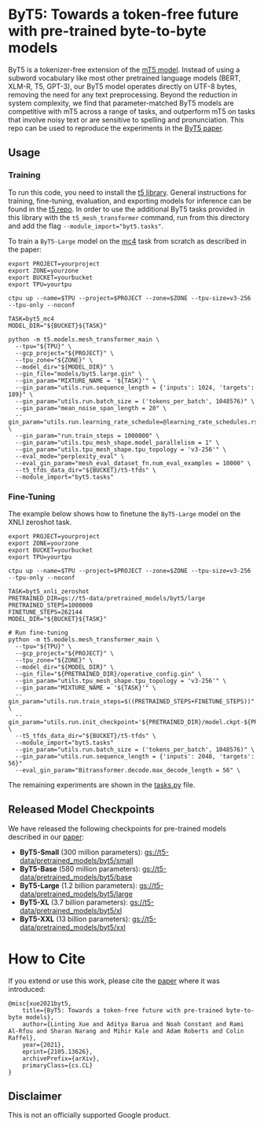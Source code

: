 # ByT5: Towards a token-free future with pre-trained byte-to-byte models

ByT5 is a tokenizer-free extension of the [mT5
model](https://arxiv.org/abs/2010.11934). Instead of using a subword vocabulary
like most other pretrained language models (BERT, XLM-R, T5, GPT-3), our ByT5
model operates directly on UTF-8 bytes, removing the need for any text
preprocessing. Beyond the reduction in system complexity, we find that
parameter-matched ByT5 models are competitive with mT5 across a range of tasks,
and outperform mT5 on tasks that involve noisy text or are sensitive to
spelling and pronunciation. This repo can be used to reproduce the experiments
in the [ByT5 paper][paper].

## Usage

### Training

To run this code, you need to install the [t5
library](https://pypi.org/project/t5/). General instructions for training,
fine-tuning, evaluation, and exporting models for inference can be found in the
[t5
repo](https://github.com/google-research/text-to-text-transfer-transformer). In
order to use the additional ByT5 tasks provided in this library with the
`t5_mesh_transformer` command, run from this directory and add the flag
`--module_import="byt5.tasks"`.

To train a `ByT5-Large` model on the
[mc4](https://www.tensorflow.org/datasets/catalog/c4#c4multilingual_nights_stay)
task from scratch as described in the paper:

```
export PROJECT=yourproject
export ZONE=yourzone
export BUCKET=yourbucket
export TPU=yourtpu

ctpu up --name=$TPU --project=$PROJECT --zone=$ZONE --tpu-size=v3-256 --tpu-only --noconf

TASK=byt5_mc4
MODEL_DIR="${BUCKET}${TASK}"

python -m t5.models.mesh_transformer_main \
  --tpu="${TPU}" \
  --gcp_project="${PROJECT}" \
  --tpu_zone="${ZONE}" \
  --model_dir="${MODEL_DIR}" \
  --gin_file="models/byt5.large.gin" \
  --gin_param="MIXTURE_NAME = '${TASK}'" \
  --gin_param="utils.run.sequence_length = {'inputs': 1024, 'targets': 189}" \
  --gin_param="utils.run.batch_size = ('tokens_per_batch', 1048576)" \
  --gin_param="mean_noise_span_length = 20" \
  --gin_param="utils.run.learning_rate_schedule=@learning_rate_schedules.rsqrt_no_ramp_down" \
  --gin_param="run.train_steps = 1000000" \
  --gin_param="utils.tpu_mesh_shape.model_parallelism = 1" \
  --gin_param="utils.tpu_mesh_shape.tpu_topology = 'v3-256'" \
  --eval_mode="perplexity_eval" \
  --eval_gin_param="mesh_eval_dataset_fn.num_eval_examples = 10000" \
  --t5_tfds_data_dir="${BUCKET}/t5-tfds" \
  --module_import="byt5.tasks"
```

### Fine-Tuning

The example below shows how to finetune the `ByT5-Large` model on the XNLI
zeroshot task.

```
export PROJECT=yourproject
export ZONE=yourzone
export BUCKET=yourbucket
export TPU=yourtpu

ctpu up --name=$TPU --project=$PROJECT --zone=$ZONE --tpu-size=v3-256 --tpu-only --noconf

TASK=byt5_xnli_zeroshot
PRETRAINED_DIR=gs://t5-data/pretrained_models/byt5/large
PRETRAINED_STEPS=1000000
FINETUNE_STEPS=262144
MODEL_DIR="${BUCKET}${TASK}"

# Run fine-tuning
python -m t5.models.mesh_transformer_main \
  --tpu="${TPU}" \
  --gcp_project="${PROJECT}" \
  --tpu_zone="${ZONE}" \
  --model_dir="${MODEL_DIR}" \
  --gin_file="${PRETRAINED_DIR}/operative_config.gin" \
  --gin_param="utils.tpu_mesh_shape.tpu_topology = 'v3-256'" \
  --gin_param="MIXTURE_NAME = '${TASK}'" \
  --gin_param="utils.run.train_steps=$((PRETRAINED_STEPS+FINETUNE_STEPS))" \
  --gin_param="utils.run.init_checkpoint='${PRETRAINED_DIR}/model.ckpt-${PRETRAINED_STEPS}'" \
  --t5_tfds_data_dir="${BUCKET}/t5-tfds" \
  --module_import="byt5.tasks"
  --gin_param="utils.run.batch_size = ('tokens_per_batch', 1048576)" \
  --gin_param="utils.run.sequence_length = {'inputs': 2048, 'targets': 56}"
  --eval_gin_param="Bitransformer.decode.max_decode_length = 56" \
```

The remaining experiments are shown in the [tasks.py](byt5/tasks.py) file.

## Released Model Checkpoints

We have released the following checkpoints for pre-trained models described in
our [paper][paper]:

* **ByT5-Small** (300 million parameters): [gs://t5-data/pretrained_models/byt5/small](https://console.cloud.google.com/storage/browser/t5-data/pretrained_models/byt5/small/)
* **ByT5-Base** (580 million parameters): [gs://t5-data/pretrained_models/byt5/base](https://console.cloud.google.com/storage/browser/t5-data/pretrained_models/byt5/base/)
* **ByT5-Large** (1.2 billion parameters): [gs://t5-data/pretrained_models/byt5/large](https://console.cloud.google.com/storage/browser/t5-data/pretrained_models/byt5/large/)
* **ByT5-XL** (3.7 billion parameters): [gs://t5-data/pretrained_models/byt5/xl](https://console.cloud.google.com/storage/browser/t5-data/pretrained_models/byt5/xl/)
* **ByT5-XXL** (13 billion parameters): [gs://t5-data/pretrained_models/byt5/xxl](https://console.cloud.google.com/storage/browser/t5-data/pretrained_models/byt5/xxl/)

# How to Cite

If you extend or use this work, please cite the [paper][paper] where it was
introduced:

```
@misc{xue2021byt5,
    title={ByT5: Towards a token-free future with pre-trained byte-to-byte models},
    author={Linting Xue and Aditya Barua and Noah Constant and Rami Al-Rfou and Sharan Narang and Mihir Kale and Adam Roberts and Colin Raffel},
    year={2021},
    eprint={2105.13626},
    archivePrefix={arXiv},
    primaryClass={cs.CL}
}
```

[paper]: https://arxiv.org/abs/2105.13626

## Disclaimer

This is not an officially supported Google product.
